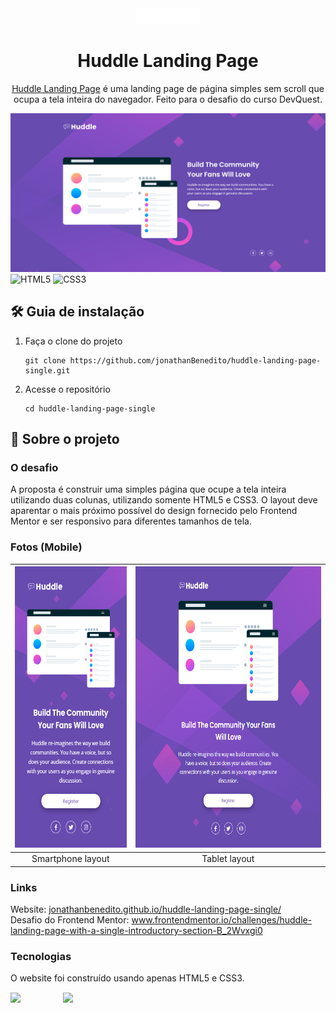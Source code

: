 <div align="center">
  <img alt="Logo" src="src/images/logo.svg" width="100" />
</div>
<h1 align="center">
  Huddle Landing Page
</h1>
<p align="center">
  <a href="https://jonathanbenedito.github.io/huddle-landing-page-single/" target="_blank">Huddle Landing Page</a> é uma landing page de página simples sem scroll que ocupa a tela inteira do navegador. Feito para o desafio do curso DevQuest.
</p>

![demo](design/desktop-layout.png)
![HTML5](https://img.shields.io/badge/html5-%23E34F26.svg?style=for-the-badge&logo=html5&logoColor=white)
![CSS3](https://img.shields.io/badge/css3-%231572B6.svg?style=for-the-badge&logo=css3&logoColor=white)

## 🛠 Guia de instalação

1. Faça o clone do projeto
    ```
    git clone https://github.com/jonathanBenedito/huddle-landing-page-single.git
    ```

2. Acesse o repositório
    ```
    cd huddle-landing-page-single
    ```

## 💬 Sobre o projeto

### O desafio

A proposta é construir uma simples página que ocupe a tela inteira utilizando duas colunas, utilizando somente HTML5 e CSS3. O layout deve aparentar o mais próximo possível do design fornecido pelo Frontend Mentor e ser
responsivo para diferentes tamanhos de tela.

### Fotos (Mobile)

| <img alt="news homepage mobile showcase" src="design/mobile-layout.png" height="450" />  | <img alt="news homepage mobile menu" src="design/tablet-layout.png" height="450"/> |
|:---:|:---:|
| Smartphone layout | Tablet layout |

### Links

Website: <a href="https://jonathanbenedito.github.io/huddle-landing-page-single/">jonathanbenedito.github.io/huddle-landing-page-single/</a><br />
Desafio do Frontend Mentor: <a href="https://www.frontendmentor.io/challenges/huddle-landing-page-with-a-single-introductory-section-B_2Wvxgi0">www.frontendmentor.io/challenges/huddle-landing-page-with-a-single-introductory-section-B_2Wvxgi0</a>

### Tecnologias

O website foi construído usando apenas HTML5 e CSS3.

<div style="display: flex; margin-top: 15px; gap: 20px;">
  <img src="https://cdn.jsdelivr.net/gh/devicons/devicon/icons/html5/html5-original-wordmark.svg" width="64" />
  <img src="https://cdn.jsdelivr.net/gh/devicons/devicon/icons/css3/css3-original-wordmark.svg" width="64" />
</div>

